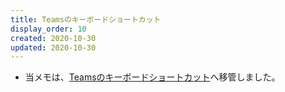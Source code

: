 ```yaml
---
title: Teamsのキーボードショートカット
display_order: 10
created: 2020-10-30
updated: 2020-10-30
---
```

- 当メモは、[Teamsのキーボードショートカット](https://thinktwice.tech/it/teams/keyboard_shortcuts_in_teams/)へ移管しました。